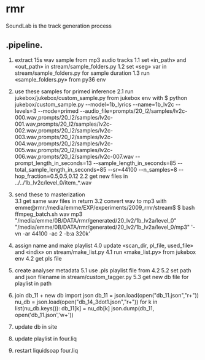 # rmr
SoundLab is the track generation process



.pipeline.
----------

1. extract 15s wav sample from mp3 audio tracks
    1.1 set «in_path» and «out_path» in stream/sample_folders.py
    1.2 set «seg» var in stream/sample_folders.py for sample duration
    1.3 run «sample_folders.py» from py36 env

2. use these samples for primed inference
    2.1 run jukebox/jukebox/custom_sample.py from jukebox env with
    $ python jukebox/custom_sample.py --model=1b_lyrics --name=1b_lv2c --levels=3 --mode=primed --audio_file=prompts/20_l2/samples/lv2c-000.wav,prompts/20_l2/samples/lv2c-001.wav,prompts/20_l2/samples/lv2c-002.wav,prompts/20_l2/samples/lv2c-003.wav,prompts/20_l2/samples/lv2c-004.wav,prompts/20_l2/samples/lv2c-005.wav,prompts/20_l2/samples/lv2c-006.wav,prompts/20_l2/samples/lv2c-007.wav --prompt_length_in_seconds=13 --sample_length_in_seconds=85 --total_sample_length_in_seconds=85 --sr=44100 --n_samples=8 --hop_fraction=0.5,0.5,0.12
    2.2 get new files in ../../1b_lv2c/level_0/item_*.wav

3. send these to masterization      
    3.1 get same wav files in return
    3.2 convert wav to mp3 with
    emme@rmr:/media/emme/EXP/experiments/2009_rmr/stream$ 
    $ bash ffmpeg_batch.sh wav mp3 "/media/emme/0B/DATA/rmr/generated/20_lv2/1b_lv2a/level_0" "/media/emme/0B/DATA/rmr/generated/20_lv2/1b_lv2a/level_0/mp3" '-vn -ar 44100 -ac 2 -b:a 320k'

4. assign name and make playlist
    4.0 update «scan_dir, pl_file, used_file» and «indix» on stream/make_list.py
    4.1 run «make_list.py» from jukebox env
    4.2 get pls file

5. create analyser metadata
    5.1 use .pls playlist file from 4.2
    5.2 set path and json filename in stream/custom_tagger.py
    5.3 get new db file for playlist in path

6. join db_11 + new db
    import json
    db_11 = json.load(open("db_11.json","r+"))
    nu_db = json.load(open("db_14_3dot1.json","r+"))
    for k in list(nu_db.keys()):
        db_11[k] = nu_db[k]
    json.dump(db_11, open('db_11.json','w+'))

7. update db in site
8. update playlist in four.liq
9. restart liquidsoap four.liq



